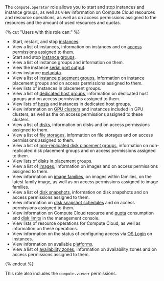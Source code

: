 The `compute.operator` role allows you to start and stop instances and instance groups, as well as view information on Compute Cloud resources and resource operations, as well as on access permissions assigned to the resources and the amount of used resources and quotas.

{% cut "Users with this role can:" %}

* Start, restart, and stop [instances](../../compute/concepts/vm.md).
* View a list of instances, information on instances and on [access permissions](../../iam/concepts/access-control/index.md) assigned to them.
* Start and stop [instance groups](../../compute/concepts/instance-groups/index.md).
* View a list of instance groups and information on them.
* View the instance [serial port output](../../compute/operations/vm-info/get-serial-port-output.md).
* View instance [metadata](../../compute/concepts/vm-metadata.md).
* View a list of [instance placement groups](../../compute/concepts/placement-groups.md), information on instance placement groups and on access permissions assigned to them.
* View lists of instances in placement groups.
* View a list of [dedicated host groups](../../compute/concepts/dedicated-host.md#host-group-size), information on dedicated host groups and on access permissions assigned to them.
* View lists of [hosts](../../compute/concepts/dedicated-host.md) and instances in dedicated host groups.
* View information on [GPU clusters](../../compute/concepts/gpus.md#gpu-clusters) and instances included in GPU clusters, as well as the on access permissions assigned to these clusters.
* View a list of [disks](../../compute/concepts/disk.md), information on disks and on access permissions assigned to them.
* View a list of [file storages](../../compute/concepts/filesystem.md), information on file storages and on access permissions assigned to them.
* View a list of [non-replicated disk placement groups](../../compute/concepts/disk-placement-group.md), information on non-replicated disk placement groups and on access permissions assigned to them.
* View lists of disks in placement groups.
* View a list of [images](../../compute/concepts/image.md), information on images and on access permissions assigned to them.
* View information on [image families](../../compute/concepts/image.md#family), on images within families, on the latest family image, as well as on access permissions assigned to image families.
* View a list of [disk snapshots](../../compute/concepts/snapshot.md), information on disk snapshots and on access permissions assigned to them.
* View information on [disk snapshot schedules](../../compute/concepts/snapshot-schedule.md) and on access permissions assigned to them.
* View information on Compute Cloud resource and [quota](../../compute/concepts/limits.md#compute-quotas) consumption and [disk limits](../../compute/concepts/limits.md#compute-limits-disks) in the management console.
* View lists of resource operations for Compute Cloud, as well as information on these operations.
* View information on the status of configuring access via [OS Login](../../organization/concepts/os-login.md) on instances.
* View information on available [platforms](../../compute/concepts/vm-platforms.md).
* View a list of [availability zones](../../overview/concepts/geo-scope.md), information on availability zones and on access permissions assigned to them.

{% endcut %}

This role also includes the `compute.viewer` permissions.